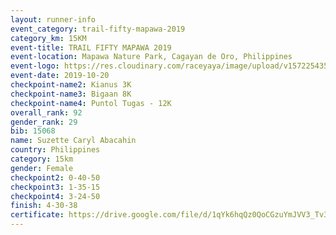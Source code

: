```yaml
---
layout: runner-info 
event_category: trail-fifty-mapawa-2019 
category_km: 15KM 
event-title: TRAIL FIFTY MAPAWA 2019  
event-location: Mapawa Nature Park, Cagayan de Oro, Philippines 
event-logo: https://res.cloudinary.com/raceyaya/image/upload/v1572254355/logo/trail-fifty-mapawa_fizjmb.jpg 
event-date: 2019-10-20 
checkpoint-name2: Kianus 3K 
checkpoint-name3: Bigaan 8K 
checkpoint-name4: Puntol Tugas - 12K 
overall_rank: 92
gender_rank: 29
bib: 15068
name: Suzette Caryl Abacahin
country: Philippines
category: 15km
gender: Female
checkpoint2: 0-40-50
checkpoint3: 1-35-15
checkpoint4: 3-24-50
finish: 4-30-38
certificate: https://drive.google.com/file/d/1qYk6hqQz0QoCGzuYmJVV3_Tv33yftKay/view?usp=sharing
---
```


